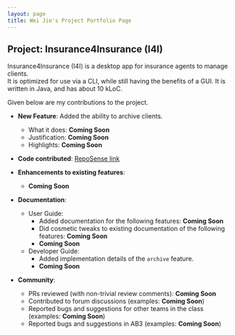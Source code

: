```yaml
---
layout: page
title: Wei Jie's Project Portfolio Page
---
```


## Project: Insurance4Insurance (I4I)

Insurance4Insurance (I4I) is a desktop app for insurance agents to manage clients.  
It is optimized for use via a CLI, while still having the benefits of a GUI. 
It is written in Java, and has about 10 kLoC.

Given below are my contributions to the project.

* **New Feature**: Added the ability to archive clients.
  * What it does: **Coming Soon**
  * Justification: **Coming Soon**
  * Highlights: **Coming Soon**
  
* **Code contributed**: [RepoSense link](https://nus-cs2103-ay2021s1.github.io/tp-dashboard/#breakdown=true&search=&sort=groupTitle&sortWithin=title&since=2020-08-14&timeframe=commit&mergegroup=&groupSelect=groupByRepos&checkedFileTypes=docs~functional-code~test-code~other&tabOpen=true&tabType=authorship&tabAuthor=WeiJie96&tabRepo=AY2021S1-CS2103-T16-2%2Ftp%5Bmaster%5D&authorshipIsMergeGroup=false&authorshipFileTypes=docs~functional-code~test-code~other)

* **Enhancements to existing features**:
    * **Coming Soon**

* **Documentation**:
  * User Guide:
    * Added documentation for the following features: **Coming Soon**
    * Did cosmetic tweaks to existing documentation of the following features: **Coming Soon**
    * **Coming Soon**
  * Developer Guide:
    * Added implementation details of the `archive` feature.
    * **Coming Soon**

* **Community**:
  * PRs reviewed (with non-trivial review comments): **Coming Soon**
  * Contributed to forum discussions (examples: **Coming Soon**)
  * Reported bugs and suggestions for other teams in the class (examples: **Coming Soon**)
  * Reported bugs and suggestions in AB3 (examples: **Coming Soon**)
